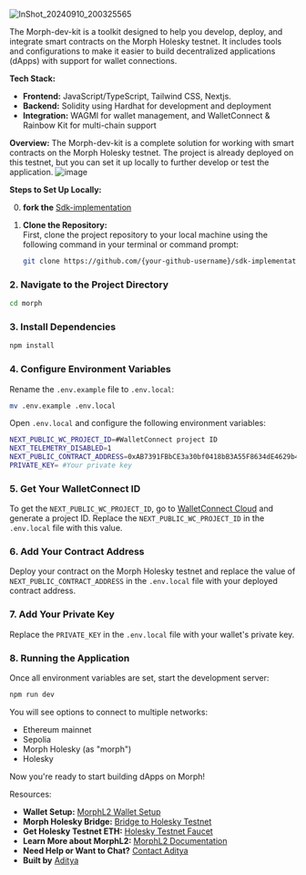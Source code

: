 
![InShot_20240910_200325565](https://github.com/user-attachments/assets/4aac4095-0902-4d8a-b37e-36f09c2993ae)

The Morph-dev-kit is a toolkit designed to help you develop, deploy, and integrate smart contracts on the Morph Holesky testnet. It includes tools and configurations to make it easier to build decentralized applications (dApps) with support for wallet connections.

**Tech Stack:**
- **Frontend:** JavaScript/TypeScript, Tailwind CSS, Nextjs.
- **Backend:** Solidity using Hardhat for development and deployment
- **Integration:** WAGMI for wallet management, and WalletConnect & Rainbow Kit for multi-chain support

**Overview:**
The Morph-dev-kit is a complete solution for working with smart contracts on the Morph Holesky testnet. The project is already deployed on this testnet, but you can set it up locally to further develop or test the application.
![image](https://github.com/user-attachments/assets/fec756f6-6ca9-4d86-8a7e-4868473a19d6)


**Steps to Set Up Locally:**

0. **fork the** [Sdk-implementation](https://github.com/easydweb/sdk-implementations.git)

1. **Clone the Repository:**  
   First, clone the project repository to your local machine using the following command in your terminal or command prompt:

   ```bash
   git clone https://github.com/{your-github-username}/sdk-implementations.git
   ```

### 2. Navigate to the Project Directory

```bash
cd morph
```

### 3. Install Dependencies

```bash
npm install
```

### 4. Configure Environment Variables

Rename the `.env.example` file to `.env.local`:

```bash
mv .env.example .env.local
```

Open `.env.local` and configure the following environment variables:

```bash
NEXT_PUBLIC_WC_PROJECT_ID=#WalletConnect project ID
NEXT_TELEMETRY_DISABLED=1
NEXT_PUBLIC_CONTRACT_ADDRESS=0xAB7391FBbCE3a30bf0418bB3A55F8634dE4629b4 # Add your contract address here
PRIVATE_KEY= #Your private key
```

### 5. Get Your WalletConnect ID

To get the `NEXT_PUBLIC_WC_PROJECT_ID`, go to [WalletConnect Cloud](https://walletconnect.com/cloud) and generate a project ID. Replace the `NEXT_PUBLIC_WC_PROJECT_ID` in the `.env.local` file with this value.

### 6. Add Your Contract Address

Deploy your contract on the Morph Holesky testnet and replace the value of `NEXT_PUBLIC_CONTRACT_ADDRESS` in the `.env.local` file with your deployed contract address.

### 7. Add Your Private Key

Replace the `PRIVATE_KEY` in the `.env.local` file with your wallet's private key.

### 8. Running the Application

Once all environment variables are set, start the development server:

```bash
npm run dev
```

You will see options to connect to multiple networks:
- Ethereum mainnet
- Sepolia
- Morph Holesky (as "morph")
- Holesky

Now you're ready to start building dApps on Morph!

Resources:

- **Wallet Setup:** [MorphL2 Wallet Setup](https://docs.morphl2.io/docs/quick-start/wallet-setup/)
- **Morph Holesky Bridge:** [Bridge to Holesky Testnet](https://bridge-holesky.morphl2.io/)
- **Get Holesky Testnet ETH:** [Holesky Testnet Faucet](https://cloud.google.com/application/web3/faucet/ethereum/holesky)
- **Learn More about MorphL2:** [MorphL2 Documentation](https://docs.morphl2.io/)
- **Need Help or Want to Chat?** [Contact Aditya](https://twitter.com/adityakrx)
- **Built by** [Aditya](https://linktr.ee/Adityaakr)